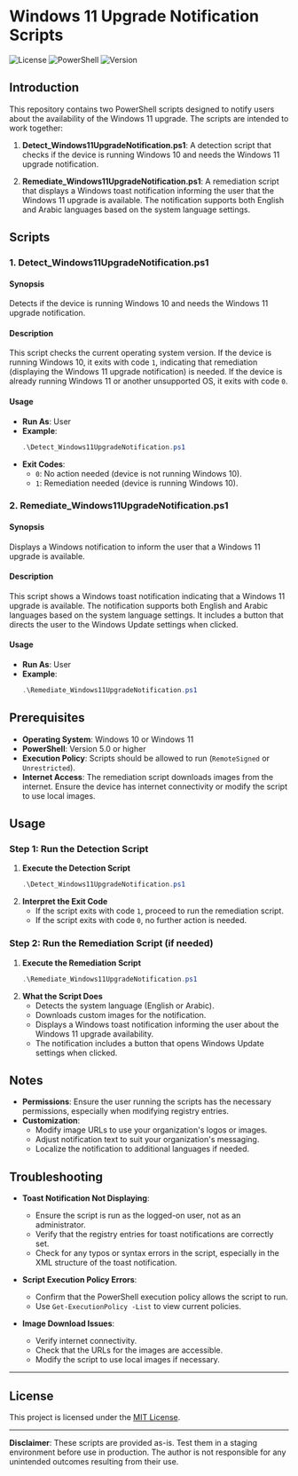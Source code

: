 # Windows 11 Upgrade Notification Scripts

![License](https://img.shields.io/badge/license-MIT-blue.svg)
![PowerShell](https://img.shields.io/badge/powershell-5.1%2B-blue.svg)
![Version](https://img.shields.io/badge/version-1.0.0-green.svg)


## Introduction

This repository contains two PowerShell scripts designed to notify users about the availability of the Windows 11 upgrade. The scripts are intended to work together:

1. **Detect_Windows11UpgradeNotification.ps1**: A detection script that checks if the device is running Windows 10 and needs the Windows 11 upgrade notification.

2. **Remediate_Windows11UpgradeNotification.ps1**: A remediation script that displays a Windows toast notification informing the user that the Windows 11 upgrade is available. The notification supports both English and Arabic languages based on the system language settings.


## Scripts

### 1. Detect_Windows11UpgradeNotification.ps1

#### Synopsis

Detects if the device is running Windows 10 and needs the Windows 11 upgrade notification.

#### Description

This script checks the current operating system version. If the device is running Windows 10, it exits with code `1`, indicating that remediation (displaying the Windows 11 upgrade notification) is needed. If the device is already running Windows 11 or another unsupported OS, it exits with code `0`.

#### Usage

- **Run As**: User
- **Example**:
  ```powershell
  .\Detect_Windows11UpgradeNotification.ps1
  ```
- **Exit Codes**:
  - `0`: No action needed (device is not running Windows 10).
  - `1`: Remediation needed (device is running Windows 10).


### 2. Remediate_Windows11UpgradeNotification.ps1

#### Synopsis

Displays a Windows notification to inform the user that a Windows 11 upgrade is available.

#### Description

This script shows a Windows toast notification indicating that a Windows 11 upgrade is available. The notification supports both English and Arabic languages based on the system language settings. It includes a button that directs the user to the Windows Update settings when clicked.

#### Usage

- **Run As**: User
- **Example**:
  ```powershell
  .\Remediate_Windows11UpgradeNotification.ps1
  ```


## Prerequisites

- **Operating System**: Windows 10 or Windows 11
- **PowerShell**: Version 5.0 or higher
- **Execution Policy**: Scripts should be allowed to run (`RemoteSigned` or `Unrestricted`).
- **Internet Access**: The remediation script downloads images from the internet. Ensure the device has internet connectivity or modify the script to use local images.


## Usage

### Step 1: Run the Detection Script

1. **Execute the Detection Script**
   ```powershell
   .\Detect_Windows11UpgradeNotification.ps1
   ```
2. **Interpret the Exit Code**
   - If the script exits with code `1`, proceed to run the remediation script.
   - If the script exits with code `0`, no further action is needed.

### Step 2: Run the Remediation Script (if needed)

1. **Execute the Remediation Script**
   ```powershell
   .\Remediate_Windows11UpgradeNotification.ps1
   ```
2. **What the Script Does**
   - Detects the system language (English or Arabic).
   - Downloads custom images for the notification.
   - Displays a Windows toast notification informing the user about the Windows 11 upgrade availability.
   - The notification includes a button that opens Windows Update settings when clicked.


## Notes

- **Permissions**: Ensure the user running the scripts has the necessary permissions, especially when modifying registry entries.
- **Customization**:
  - Modify image URLs to use your organization's logos or images.
  - Adjust notification text to suit your organization's messaging.
  - Localize the notification to additional languages if needed.


## Troubleshooting

- **Toast Notification Not Displaying**:
  - Ensure the script is run as the logged-on user, not as an administrator.
  - Verify that the registry entries for toast notifications are correctly set.
  - Check for any typos or syntax errors in the script, especially in the XML structure of the toast notification.

- **Script Execution Policy Errors**:
  - Confirm that the PowerShell execution policy allows the script to run.
  - Use `Get-ExecutionPolicy -List` to view current policies.

- **Image Download Issues**:
  - Verify internet connectivity.
  - Check that the URLs for the images are accessible.
  - Modify the script to use local images if necessary.

---

## License

This project is licensed under the [MIT License](https://opensource.org/licenses/MIT).

---

**Disclaimer**: These scripts are provided as-is. Test them in a staging environment before use in production. The author is not responsible for any unintended outcomes resulting from their use.

